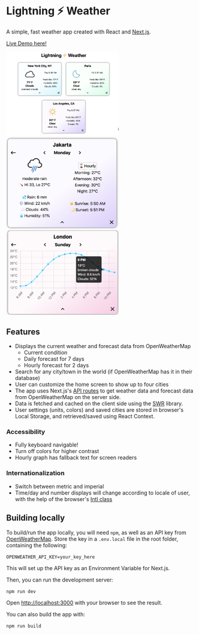 # Lightning ⚡️ Weather
A simple, fast weather app created with React and [Next.js](https://nextjs.org/).

[Live Demo here!](https://lightning-weather.vercel.app/)

<img src="public/sample.png" width=300 alt="Main page">
<img src="public/dayDemo.png" width=300 alt="day view">
<img src="public/hourlyDemo.png" width=300 alt="hourly graph">

## Features
- Displays the current weather and forecast data from OpenWeatherMap
    - Current condition
    - Daily forecast for 7 days
    - Hourly forecast for 2 days
- Search for any city/town in the world (if OpenWeatherMap has it in their database)
- User can customize the home screen to show up to four cities
- The app uses Next.js's
[API routes](https://nextjs.org/docs/api-routes/introduction) to get weather data and forecast data from OpenWeatherMap on the server side.
- Data is fetched and cached on the client side using the [SWR](https://swr.vercel.app/) library.
- User settings (units, colors) and saved cities are stored in browser's Local Storage, and retrieved/saved using React Context.

### Accessibility
- Fully keyboard navigable!
- Turn off colors for higher contrast
- Hourly graph has fallback text for screen readers

### Internationalization
- Switch between metric and imperial
- Time/day and number displays will change according to locale of user, with the help of the browser's [Intl class](https://developer.mozilla.org/en-US/docs/Web/JavaScript/Reference/Global_Objects/Intl)

## Building locally
To build/run the app locally, you will need ```npm```, as well as an API key from [OpenWeatherMap](https://openweathermap.org/api). Store the key in a `.env.local` file in the root folder, containing the following:

```
OPENWEATHER_API_KEY=your_key_here
```
This will set up the API key as an Environment Variable for Next.js.


Then, you can run the development server:

```bash
npm run dev
```

Open [http://localhost:3000](http://localhost:3000) with your browser to see the result.

You can also build the app with:

```bash
npm run build
```